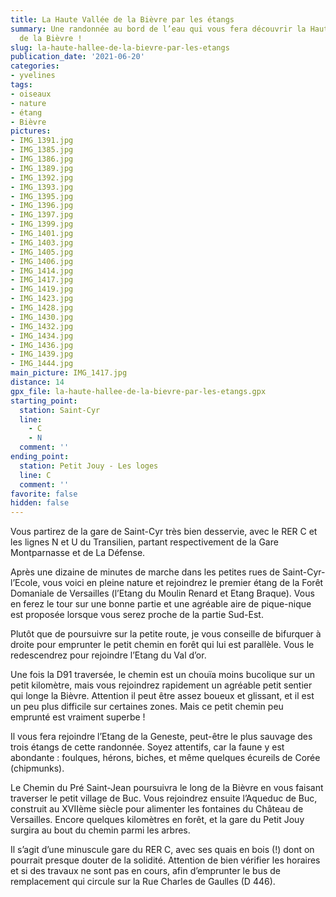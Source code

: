 ```yaml
---
title: La Haute Vallée de la Bièvre par les étangs
summary: Une randonnée au bord de l’eau qui vous fera découvrir la Haute Vallée
  de la Bièvre !
slug: la-haute-hallee-de-la-bievre-par-les-etangs
publication_date: '2021-06-20'
categories:
- yvelines
tags:
- oiseaux
- nature
- étang
- Bièvre
pictures:
- IMG_1391.jpg
- IMG_1385.jpg
- IMG_1386.jpg
- IMG_1389.jpg
- IMG_1392.jpg
- IMG_1393.jpg
- IMG_1395.jpg
- IMG_1396.jpg
- IMG_1397.jpg
- IMG_1399.jpg
- IMG_1401.jpg
- IMG_1403.jpg
- IMG_1405.jpg
- IMG_1406.jpg
- IMG_1414.jpg
- IMG_1417.jpg
- IMG_1419.jpg
- IMG_1423.jpg
- IMG_1428.jpg
- IMG_1430.jpg
- IMG_1432.jpg
- IMG_1434.jpg
- IMG_1436.jpg
- IMG_1439.jpg
- IMG_1444.jpg
main_picture: IMG_1417.jpg
distance: 14
gpx_file: la-haute-hallee-de-la-bievre-par-les-etangs.gpx
starting_point:
  station: Saint-Cyr
  line:
    - C
    - N
  comment: ''
ending_point:
  station: Petit Jouy - Les loges
  line: C
  comment: ''
favorite: false
hidden: false
---
```


Vous partirez de la gare de Saint-Cyr très bien desservie, avec le RER C et les lignes N et U du Transilien, partant respectivement de la Gare Montparnasse et de La Défense.

Après une dizaine de minutes de marche dans les petites rues de Saint-Cyr-l’Ecole, vous voici en pleine nature et rejoindrez le premier étang de la Forêt Domaniale de Versailles (l’Etang du Moulin Renard et Etang Braque). Vous en ferez le tour sur une bonne partie et une agréable aire de pique-nique est proposée lorsque vous serez proche de la partie Sud-Est.

Plutôt que de poursuivre sur la petite route, je vous conseille de bifurquer à droite pour emprunter le petit chemin en forêt qui lui est parallèle. Vous le redescendrez pour rejoindre l’Etang du Val d’or.

Une fois la D91 traversée, le chemin est un chouïa moins bucolique sur un petit kilomètre, mais vous rejoindrez rapidement un agréable petit sentier qui longe la Bièvre. Attention il peut être assez boueux et glissant, et il est un peu plus difficile sur certaines zones. Mais ce petit chemin peu emprunté est vraiment superbe !

Il vous fera rejoindre l’Etang de la Geneste, peut-être le plus sauvage des trois étangs de cette randonnée. Soyez attentifs, car la faune y est abondante : foulques, hérons, biches, et même quelques écureils de Corée (chipmunks).

Le Chemin du Pré Saint-Jean poursuivra le long de la Bièvre en vous faisant traverser le petit village de Buc. Vous rejoindrez ensuite l’Aqueduc de Buc, construit au XVIIème siècle pour alimenter les fontaines du Château de Versailles. Encore quelques kilomètres en forêt, et la gare du Petit Jouy surgira au bout du chemin parmi les arbres.

Il s’agit d’une minuscule gare du RER C, avec ses quais en bois (!) dont on pourrait presque douter de la solidité. Attention de bien vérifier les horaires et si des travaux ne sont pas en cours, afin d’emprunter le bus de remplacement qui circule sur la Rue Charles de Gaulles (D 446).

